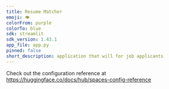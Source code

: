 ```yaml
---
title: Resume Matcher
emoji: 👁
colorFrom: purple
colorTo: blue
sdk: streamlit
sdk_version: 1.43.1
app_file: app.py
pinned: false
short_description: application that will for job applicants
---
```


Check out the configuration reference at https://huggingface.co/docs/hub/spaces-config-reference
